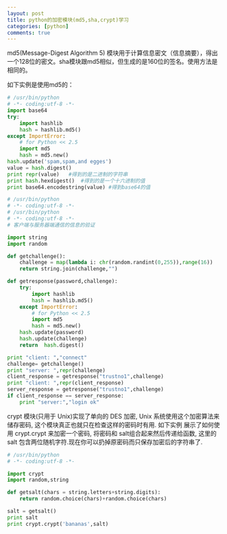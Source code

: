 ```yaml
---
layout: post
title: python的加密模块(md5,sha,crypt)学习
categories: [python]
comments: true
---
```

md5(Message-Digest Algorithm 5) 模块用于计算信息密文（信息摘要），得出一个128位的密文。sha模块跟md5相似，但生成的是160位的签名。使用方法是相同的。

如下实例是使用md5的：

```python
# /usr/bin/python
# -*- coding:utf-8 -*-
import base64
try:
    import hashlib
    hash = hashlib.md5()
except ImportError:
    # for Python << 2.5
    import md5
    hash = md5.new()
hash.update('spam,spam,and egges')
value = hash.digest()
print repr(value)   #得到的是二进制的字符串
print hash.hexdigest()  #得到的是一个十六进制的值
print base64.encodestring(value) #得到base64的值
```
```python
# /usr/bin/python
# -*- coding:utf-8 -*-
# /usr/bin/python
# -*- coding:utf-8 -*-
# 客户端与服务器端通信的信息的验证

import string
import random

def getchallenge():
    challenge = map(lambda i: chr(random.randint(0,255)),range(16))
    return string.join(challenge,"")

def getresponse(password,challenge):
    try:
        import hashlib
        hash = hashlib.md5()
    except ImportError:
        # for Python << 2.5
        import md5
        hash = md5.new()
    hash.update(password)
    hash.update(challenge)
    return  hash.digest()

print "client: ","connect"
challenge= getchallenge()
print "server: ",repr(challenge)
client_response = getresponse("trustno1",challenge)
print "client: ",repr(client_response)
server_response = getresponse("trustno1",challenge)
if client_response == server_response:
    print "server:","login ok"
```
crypt 模块(只用于 Unix)实现了单向的 DES 加密, Unix 系统使用这个加密算法来储存密码, 这个模块真正也就只在检查这样的密码时有用.
如下实例 展示了如何使用 crypt.crypt 来加密一个密码, 将密码和 salt组合起来然后传递给函数, 这里的 salt 包含两位随机字符.现在你可以扔掉原密码而只保存加密后的字符串了.

```python
# /usr/bin/python
# -*- coding:utf-8 -*-

import crypt
import random,string

def getsalt(chars = string.letters+string.digits):
    return random.choice(chars)+random.choice(chars)

salt = getsalt()
print salt
print crypt.crypt('bananas',salt)
```
